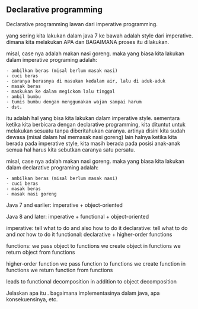 ## Declarative programming

Declarative programming lawan dari imperative programming.


yang sering kita lakukan dalam java 7 ke bawah adalah style dari imperative. 
dimana kita melakukan APA dan BAGAIMANA proses itu dilakukan. 

misal, case nya adalah makan nasi goreng. 
maka yang biasa kita lakukan dalam imperative programing adalah:

    - ambilkan beras (misal berlum masak nasi)
    - cuci beras
    - caranya berasnya di masukan kedalam air, lalu di aduk-aduk
    - masak beras
    - maskukan ke dalam megickom lalu tinggal 
    - ambil bumbu 
    - tumis bumbu dengan menggunakan wajan sampai harum
    - dst.
    
itu adalah hal yang bisa kita lakukan dalam imperative style. 
sementara ketika kita berbicara dengan declarative programming, 
kita dituntut untuk melakukan sesuatu tanpa diberitahukan caranya. 
artinya disini kita sudah dewasa (misal dalam hal memasak nasi goreng)
lain halnya ketika kita berada pada imperative style, 
kita masih berada pada posisi anak-anak semua hal harus kita sebutkan caranya satu persatu. 


misal, case nya adalah makan nasi goreng. 
maka yang biasa kita lakukan dalam declarative programing adalah:

    - ambilkan beras (misal berlum masak nasi)
    - cuci beras
    - masak beras
    - masak nasi goreng




Java 7 and earlier:
imperative + object-oriented

Java 8 and later:
imperative + functional + object-oriented


imperative: tell what to do and also how to do it
declarative: tell what to do and *not* how to do it
functional: declarative + higher-order functions

functions:
we pass object to functions
we create object in functions
we return object from functions

higher-order function
we pass function to functions
we create function in functions
we return function from functions

leads to functional decomposition in addition to object decomposition
    
    

Jelaskan apa itu . bagaimana implementasinya dalam java, apa konsekuensinya, etc.
